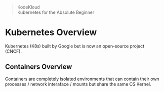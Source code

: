 > KodeKloud  
> Kubernetes for the Absolute Beginner

# Kubernetes Overview

Kubernetes (K8s) built by Google but is now an open-source project (CNCF).

## Containers Overview

Containers are completely isolated environments that can contain their own processes / network interaface / mounts but share the same OS Kernel.